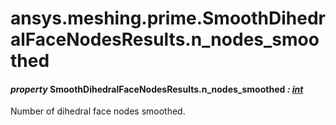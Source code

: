 # ansys.meshing.prime.SmoothDihedralFaceNodesResults.n_nodes_smoothed

#### *property* SmoothDihedralFaceNodesResults.n_nodes_smoothed *: [int](https://docs.python.org/3.11/library/functions.html#int)*

Number of dihedral face nodes smoothed.

<!-- !! processed by numpydoc !! -->
